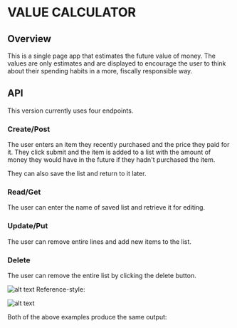 VALUE CALCULATOR	
====================

Overview	
---------------------
This is a single page app that estimates the future value of money. The values are only estimates and are displayed to encourage the user to think about their spending habits in a more, fiscally responsible way.


API
---------------------

This version currently uses four endpoints.


### Create/Post
The user enters an item they recently purchased and the price they paid for it. They click submit and the item is added to a list with the amount of money they would have in the future if they hadn't purchased the item.

They can also save the list and return to it later.


### Read/Get
The user can enter the name of saved list and retrieve it for editing.

### Update/Put
The user can remove entire lines and add new items to the list.

### Delete
The user can remove the entire list by clicking the delete button.






![alt text](joshkuhar/app/images/1.png "Home")
Reference-style:

![alt text][id]

[id]: /path/to/img.jpg "Title"
Both of the above examples produce the same output:

[id]: https://github.com/joshkuhar/app/images/1.png "Logo Title Text 2"











